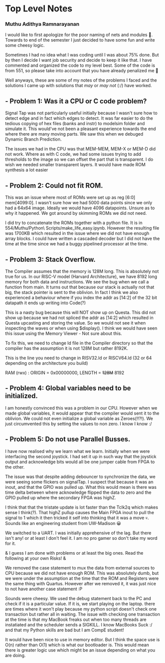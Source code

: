 # Top Level Notes
### Muthu Adithya Ramnarayanan

I would like to first apologize for the poor naming of nets and modules 🫠. Towards to end of the semester I just decided to have some fun and write some cheesy logic.

Sometimes I had no idea what I was coding until I was about 75% done. But by then I decide I want job security and decide to keep it like that. I have commented and organized the code to my level best. Some of the code is from 551, so please take into account that you have already penalized me 👻

Well anyways, these are some of my notes of the problems I faced and the solutions I came up with solutions that *may* or *may not* (:/) have worked.

## - Problem 1: Was it a CPU or C code problem?

Signal Tap was not particularly useful initially because I wasn't sure how to detect edge and in fact which edges to detect. It was far easier to do the tedious copying of hex files (banks and instr) to modelsim folder and simulate it. This would've not been a pleasant experience towards the end where there are many moving parts. We saw this when we debuged Dynamic Branch Prediction. 

The issues we had in the CPU was that MEM-MEM, MEM-X or MEM-D did not work. Where as with C code, we had some issues trying to add thresholds to the image so we can offset the part that is transparent. I do wish we needed smaller transparent layers. It would have made ROM synthesis a lot easier

## - Problem 2: Could not fit ROM.

This was an issue where most of ROMs were set up as reg [6:0] mem[4099:0]. I wasn't sure how we had 5000 data points since we only had a 64x64 image. Ideally we would have 4096 datapoints. Unsure as to why it happened. We got around by skimming ROMs we did not need. 

I did try to concatenate the ROMs together with a python file. It is in 554/Muthu/Python\ Scripts/make_life_easy.ipynb. However the resulting file was 1700KB which resulted in the issue where we did not have enough array blocks. I could have written a cascaded decoder but I did not have the time at the time since we had a buggy pipelined processor at the time. 

## - Problem 3: Stack Overflow.

The Compiler assumes that the memory is 128M long. This is absolutely not true for us. In our RISC-V model (Harvard Architecture), we have 8192 long memory for both data and instructions. We see the bug when we call a function from main. It turns out that because our stack is actually not that big, the stack pointer is sent to the oblivion. In fact I think we also experienced a behaviour where if you index the addr as [14:2] of the 32 bit datapath it ends up writing into Code(?)

This is a nasty bug because this will NOT show up on Questa. This did not show up because we had not spliced the addr as [14:2] which resulted in Questa upcasting and storing the value. So we would not see it when inspecting the waves or when using $display(). I think we would have seen this issue using the Memory Viewer - Not sure about this.

To fix this, we need to change ld file in the Compiler directory so that the compiler has the assumption it is not 128M but rather 8192K. 

This is the line you need to change in RISV32.ld or RISCV64.ld (32 or 64 depending on the architecture you build)

RAM (rwx)  : ORIGIN = 0x00000000, LENGTH = ~~128M~~ 8192

## - Problem 4: Global variables need to be initialized. 

I am honestly convinced this was a problem in our CPU. However when we made global variables, it would appear that the compiler would sent it to the oblivion. We could not even initialize a global variable as Zeroes(!!?!). We just circumvented this by setting the values to non zero. I know I know :/

## - Problem 5: Do not use Parallel Busses. 

I have now realised why we learn what we learn. Initially when we were interfacing the second joystick. I had set it up in such way that the joystick output and acknowledge bits would all be one jumper cable from FPGA to the other. 

The issue was that despite adding debouncer to synchronize the data, we were seeing some flickers on signalTap. I suspect that because it was an inout, and that the GPIO was pulled up. What this would mean is there was time delta between where acknowledge flipped the data to zero and the GPIO pulled up where the secondary FPGA was highZ.

I think that that the tristate update is lot faster than the Tclk2q which makes sense I think(?). That highZ pullup causes the Main FPGA inout to pull the signal to 1 which it then tricked it self into thinking that it was a move 💀. Sounds like an engineering student from UW-Madison 😀

We switched to a UART. I was initially apprehensive of the lag. But there isn't any! or at least I don't feel it. I am no pro gamer so don't take my word for it. 




& I guess I am done with problems or at least the big ones. Read the following at your own Risks! &

We removed the case statement to mux the data from external sources to CPU because we did not have enough ROM. This was absolutely dumb, but we were under the assumption at the time that the ROM and Registers were the same thing with Quartus. However after we removed it, it was just nice to not have another case statement :P

Sounds were cheesy. We used the debug statement back to the PC and check if it is a particular value. If it is, we start playing on the laptop. there are times where it won't play because my python script doesn't check one transaction but rather all in waiting. The issue with checking one transaction at the time is that my MacBook freaks out when too many threads are instatiated and the scheduler sends a SIGKILL. I know MacBooks Suck :/ and that my Python skills are bad but I am CompE student!

It would have been nice to use in memory editor. But I think the space use is O(n) rather than O(1) which is what our bootloader is. This would mean there is greater logic use which might be an issue depending on what you are doing. 



